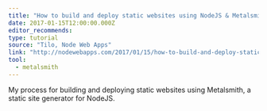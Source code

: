 ```yaml
---
title: "How to build and deploy static websites using NodeJS & Metalsmith"
date: 2017-01-15T12:00:00.000Z
editor_recommends:
type: tutorial
source: "Tilo, Node Web Apps"
link: "http://nodewebapps.com/2017/01/15/how-to-build-and-deploy-static-websites-using-metalsmith/"
tool:
  - metalsmith
---
```

My process for building and deploying static websites using Metalsmith, a static site generator for NodeJS.
